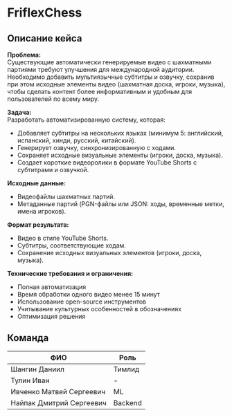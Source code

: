 # FriflexChess

## Описание кейса

**Проблема:**  
Существующие автоматически генерируемые видео с шахматными партиями требуют улучшения для международной аудитории. Необходимо добавить мультиязычные субтитры и озвучку, сохранив при этом исходные элементы видео (шахматная доска, игроки, музыка), чтобы сделать контент более информативным и удобным для пользователей по всему миру.

**Задача:**  
Разработать автоматизированную систему, которая:  
- Добавляет субтитры на нескольких языках (минимум 5: английский, испанский, хинди, русский, китайский).  
- Генерирует озвучку, синхронизированную с ходами.
- Сохраняет исходные визуальные элементы (игроки, доска, музыка).
- Создает короткие видеоролики в формате YouTube Shorts с субтитрами и озвучкой.

**Исходные данные:**  
- Видеофайлы шахматных партий.
- Метаданные партий (PGN-файлы или JSON: ходы, временные метки, имена игроков).

**Формат результата:**
- Видео в стиле YouTube Shorts.
- Субтитры, соответствующие ходам.
- Сохранение исходных визуальных элементов (игроки, доска, музыка).

**Технические требования и ограничения:**
- Полная автоматизация
- Время обработки одного видео менее 15 минут
- Использование open-source инструментов
- Учитывание культурных особенностей в обозначениях
- Оптимизация решения

## Команда

| ФИО                      | Роль    |
| ------------------------ | ------- |
| Шангин Даниил            | Тимлид  |
| Тулин Иван               | -       |
| Ивченко Матвей Сергеевич | ML      |
| Найпак Дмитрий Сергеевич | Backend |